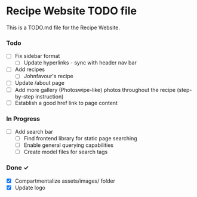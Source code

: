 # Recipe Website TODO file

This is a TODO.md file for the Recipe Website.

### Todo

- [ ] Fix sidebar format
  - [ ] Update hyperlinks - sync with header nav bar
- [ ] Add recipes
  - [ ] Johnfavour's recipe
- [ ] Update /about page
- [ ] Add more gallery (Photoswipe-like) photos throughout the recipe (step-by-step instruction)
- [ ] Establish a good href link to page content

### In Progress

- [ ] Add search bar
  - [ ] Find frontend library for static page searching
  - [ ] Enable general querying capabilities
  - [ ] Create model files for search tags

### Done ✓

- [x] Compartmentalize assets/images/ folder
- [x] Update logo
